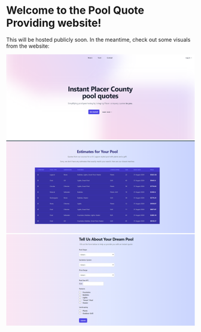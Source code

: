# Welcome to the Pool Quote Providing website!

This will be hosted publicly soon. In the meantime, check out some visuals from the website:

![](https://github.com/sierrajanson/pool_website/blob/main/Screenshot%202024-09-05%20132313.png)
![](https://github.com/sierrajanson/pool_website/blob/main/Screenshot%202024-09-03%20203157.png)
![](https://github.com/sierrajanson/pool_website/blob/main/Screenshot%202024-09-05%20132414.png)
